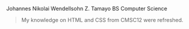 Johannes Nikolai Wendellsohn Z. Tamayo
BS Computer Science

>
> My knowledge on HTML and CSS from CMSC12 were refreshed. 